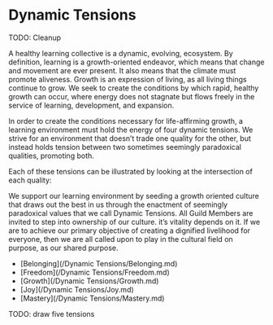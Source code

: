 # Dynamic Tensions

TODO: Cleanup

A healthy learning collective is a dynamic, evolving, ecosystem. By definition, learning is a growth-oriented endeavor, which means that change and movement are ever present. It also means that the climate must promote aliveness. Growth is an expression of living, as all living things continue to grow. We seek to create the conditions by which rapid, healthy growth can occur, where energy does not stagnate but flows freely in the service of learning, development, and expansion.

In order to create the conditions necessary for life-affirming growth, a learning environment must hold the energy of four dynamic tensions. We strive for an environment that doesn’t trade one quality for the other, but instead holds tension between two sometimes seemingly paradoxical qualities, promoting both.

Each of these tensions can be illustrated by looking at the intersection of each quality:

We support our learning environment by seeding a growth oriented culture that draws out the best in us through the enactment of seemingly paradoxical values that we call Dynamic Tensions. All Guild Members are invited to step into ownership of our culture. it’s vitality depends on it. If we are to achieve our primary objective of creating a dignified livelihood for everyone, then we are all called upon to play in the cultural field on purpose, as our shared purpose.  

* [Belonging](/Dynamic Tensions/Belonging.md)
* [Freedom](/Dynamic Tensions/Freedom.md)
* [Growth](/Dynamic Tensions/Growth.md)
* [Joy](/Dynamic Tensions/Joy.md)
* [Mastery](/Dynamic Tensions/Mastery.md)

TODO: draw five tensions

